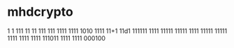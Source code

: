 
# mhdcrypto
1
1
111
11
11
111
111
1111
1111
1010
1111
11+1
11d1
111111
1111
11111
11111
1111
11111
11111
1111
1111
1111
111011
1111
1111
000100
